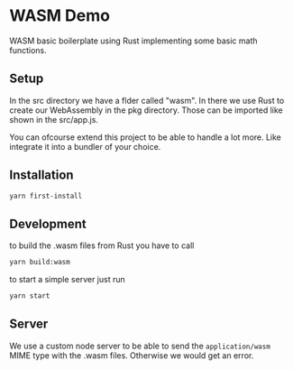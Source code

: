 # WASM Demo
WASM basic boilerplate using Rust implementing some basic math functions.

## Setup
In the src directory we have a flder called "wasm". In there we use Rust to create our WebAssembly in the pkg directory. Those can be imported like shown in the src/app.js.

You can ofcourse extend this project to be able to handle a lot more. Like integrate it into a bundler of your choice.

## Installation
``` bash 
yarn first-install
```

## Development
to build the .wasm files from Rust you have to call 
``` bash 
yarn build:wasm
```

to start a simple server just run
``` bash
yarn start
```

## Server
We use a custom node server to be able to send the `application/wasm` MIME type with the .wasm files. Otherwise we would get an error.
